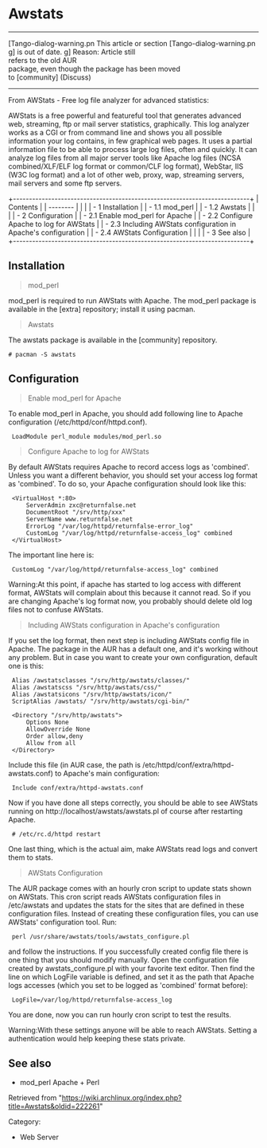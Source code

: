 Awstats
=======

  

  ------------------------ ------------------------ ------------------------
  [Tango-dialog-warning.pn This article or section  [Tango-dialog-warning.pn
  g]                       is out of date.          g]
                           Reason: Article still    
                           refers to the old AUR    
                           package, even though the 
                           package has been moved   
                           to [community] (Discuss) 
  ------------------------ ------------------------ ------------------------

From AWStats - Free log file analyzer for advanced statistics:

AWStats is a free powerful and featureful tool that generates advanced
web, streaming, ftp or mail server statistics, graphically. This log
analyzer works as a CGI or from command line and shows you all possible
information your log contains, in few graphical web pages. It uses a
partial information file to be able to process large log files, often
and quickly. It can analyze log files from all major server tools like
Apache log files (NCSA combined/XLF/ELF log format or common/CLF log
format), WebStar, IIS (W3C log format) and a lot of other web, proxy,
wap, streaming servers, mail servers and some ftp servers.

+--------------------------------------------------------------------------+
| Contents                                                                 |
| --------                                                                 |
|                                                                          |
| -   1 Installation                                                       |
|     -   1.1 mod_perl                                                     |
|     -   1.2 Awstats                                                      |
|                                                                          |
| -   2 Configuration                                                      |
|     -   2.1 Enable mod_perl for Apache                                   |
|     -   2.2 Configure Apache to log for AWStats                          |
|     -   2.3 Including AWStats configuration in Apache's configuration    |
|     -   2.4 AWStats Configuration                                        |
|                                                                          |
| -   3 See also                                                           |
+--------------------------------------------------------------------------+

Installation
------------

> mod_perl

mod_perl is required to run AWStats with Apache. The mod_perl package is
available in the [extra] repository; install it using pacman.

> Awstats

The awstats package is available in the [community] repository.

    # pacman -S awstats

Configuration
-------------

> Enable mod_perl for Apache

To enable mod_perl in Apache, you should add following line to Apache
configuration (/etc/httpd/conf/httpd.conf).

     LoadModule perl_module modules/mod_perl.so

> Configure Apache to log for AWStats

By default AWStats requires Apache to record access logs as 'combined'.
Unless you want a different behavior, you should set your access log
format as 'combined'. To do so, your Apache configuration should look
like this:

     <VirtualHost *:80>
         ServerAdmin zxc@returnfalse.net
         DocumentRoot "/srv/http/xxx"
         ServerName www.returnfalse.net
         ErrorLog "/var/log/httpd/returnfalse-error_log"
         CustomLog "/var/log/httpd/returnfalse-access_log" combined
     </VirtualHost>

The important line here is:

     CustomLog "/var/log/httpd/returnfalse-access_log" combined

Warning:At this point, if apache has started to log access with
different format, AWStats will complain about this because it cannot
read. So if you are changing Apache's log format now, you probably
should delete old log files not to confuse AWStats.

> Including AWStats configuration in Apache's configuration

If you set the log format, then next step is including AWStats config
file in Apache. The package in the AUR has a default one, and it's
working without any problem. But in case you want to create your own
configuration, default one is this:

     Alias /awstatsclasses "/srv/http/awstats/classes/"
     Alias /awstatscss "/srv/http/awstats/css/"
     Alias /awstatsicons "/srv/http/awstats/icon/"
     ScriptAlias /awstats/ "/srv/http/awstats/cgi-bin/"
     
     <Directory "/srv/http/awstats">
         Options None
         AllowOverride None
         Order allow,deny
         Allow from all
     </Directory>

Include this file (in AUR case, the path is
/etc/httpd/conf/extra/httpd-awstats.conf) to Apache's main
configuration:

     Include conf/extra/httpd-awstats.conf

Now if you have done all steps correctly, you should be able to see
AWStats running on http://localhost/awstats/awstats.pl of course after
restarting Apache.

     # /etc/rc.d/httpd restart

One last thing, which is the actual aim, make AWStats read logs and
convert them to stats.

> AWStats Configuration

The AUR package comes with an hourly cron script to update stats shown
on AWStats. This cron script reads AWStats configuration files in
/etc/awstats and updates the stats for the sites that are defined in
these configuration files. Instead of creating these configuration
files, you can use AWStats' configuration tool. Run:

     perl /usr/share/awstats/tools/awstats_configure.pl

and follow the instructions. If you successfully created config file
there is one thing that you should modify manually. Open the
configuration file created by awstats_configure.pl with your favorite
text editor. Then find the line on which LogFile variable is defined,
and set it as the path that Apache logs accesses (which you set to be
logged as 'combined' format before):

     LogFile=/var/log/httpd/returnfalse-access_log

You are done, now you can run hourly cron script to test the results.

Warning:With these settings anyone will be able to reach AWStats.
Setting a authentication would help keeping these stats private.

See also
--------

-   mod_perl Apache + Perl

Retrieved from
"https://wiki.archlinux.org/index.php?title=Awstats&oldid=222261"

Category:

-   Web Server
